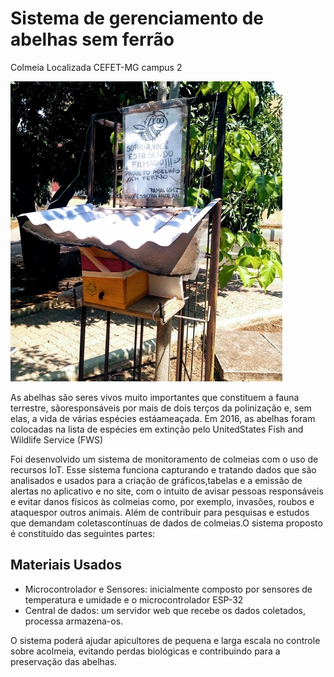 <h1>Sistema de gerenciamento de abelhas sem ferrão</h1>

<p>Colmeia Localizada CEFET-MG campus 2</p>

<img src="colmeia.jpg">

<p>As abelhas são seres vivos muito   importantes   que   constituem   a   fauna   terrestre,   sãoresponsáveis por mais de dois terços da polinização e, sem elas, a vida de várias espécies estáameaçada. Em 2016, as abelhas foram colocadas na lista de espécies em extinção pelo UnitedStates Fish and Wildlife Service (FWS)</p>

<p>Foi desenvolvido um sistema de monitoramento de colmeias com o uso de recursos IoT. Esse sistema funciona capturando e tratando dados que são analisados e usados para a criação de gráficos,tabelas   e   a   emissão   de   alertas   no   aplicativo   e   no   site,   com   o   intuito   de   avisar   pessoas responsáveis e evitar danos físicos às colmeias como, por exemplo, invasões, roubos e ataquespor   outros   animais.   Além   de   contribuir   para   pesquisas   e   estudos   que demandam   coletascontínuas de dados de colmeias.O sistema proposto é constituído das seguintes partes:</p>

<h2>Materiais Usados</h2>

<ul>
  <li>Microcontrolador e Sensores:   inicialmente   composto   por   sensores de temperatura e umidade e o microcontrolador ESP-32</li>
  <li>Central  de  dados:  um  servidor  web   que  recebe  os   dados coletados,  processa armazena-os.</li>
</ul>  

<p>O sistema poderá ajudar apicultores de pequena e larga escala no controle sobre acolmeia, evitando perdas biológicas e contribuindo para a preservação das abelhas.</p>

